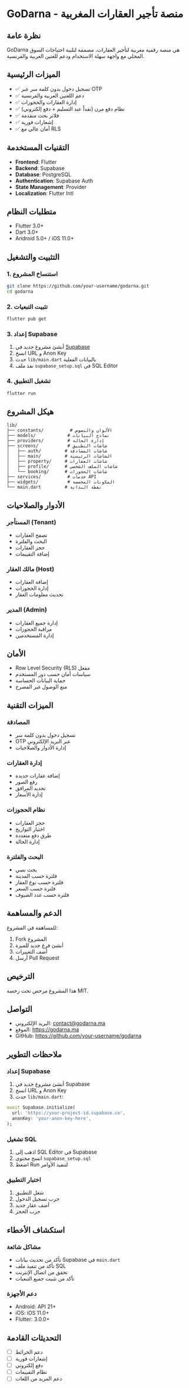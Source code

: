# GoDarna - منصة تأجير العقارات المغربية

## نظرة عامة
GoDarna هي منصة رقمية مغربية لتأجير العقارات، مصممة لتلبية احتياجات السوق المحلي مع واجهة سهلة الاستخدام ودعم للغتين العربية والفرنسية.

## الميزات الرئيسية
- ✅ تسجيل دخول بدون كلمة سر عبر OTP
- ✅ دعم اللغتين العربية والفرنسية
- ✅ إدارة العقارات والحجوزات
- ✅ نظام دفع مرن (نقداً عند التسليم + دفع إلكتروني)
- ✅ فلاتر بحث متقدمة
- ✅ إشعارات فورية
- ✅ أمان عالي مع RLS

## التقنيات المستخدمة
- **Frontend**: Flutter
- **Backend**: Supabase
- **Database**: PostgreSQL
- **Authentication**: Supabase Auth
- **State Management**: Provider
- **Localization**: Flutter Intl

## متطلبات النظام
- Flutter 3.0+
- Dart 3.0+
- Android 5.0+ / iOS 11.0+

## التثبيت والتشغيل

### 1. استنساخ المشروع
```bash
git clone https://github.com/your-username/godarna.git
cd godarna
```

### 2. تثبيت التبعيات
```bash
flutter pub get
```

### 3. إعداد Supabase
1. أنشئ مشروع جديد في [Supabase](https://supabase.com)
2. انسخ URL و Anon Key
3. حدث `lib/main.dart` بالبيانات الفعلية
4. نفذ ملف `supabase_setup.sql` في SQL Editor

### 4. تشغيل التطبيق
```bash
flutter run
```

## هيكل المشروع
```
lib/
├── constants/          # الألوان والنصوص
├── models/            # نماذج البيانات
├── providers/         # إدارة الحالة
├── screens/           # شاشات التطبيق
│   ├── auth/         # شاشات المصادقة
│   ├── main/         # الشاشات الرئيسية
│   ├── property/     # شاشات العقارات
│   ├── profile/      # شاشات الملف الشخصي
│   └── booking/      # شاشات الحجوزات
├── services/          # خدمات API
├── widgets/           # المكونات المخصصة
└── main.dart         # نقطة البداية
```

## الأدوار والصلاحيات

### المستأجر (Tenant)
- تصفح العقارات
- البحث والفلترة
- حجز العقارات
- إضافة التقييمات

### مالك العقار (Host)
- إضافة العقارات
- إدارة الحجوزات
- تحديث معلومات العقار

### المدير (Admin)
- إدارة جميع العقارات
- مراقبة الحجوزات
- إدارة المستخدمين

## الأمان
- Row Level Security (RLS) مفعل
- سياسات أمان حسب دور المستخدم
- حماية البيانات الحساسة
- منع الوصول غير المصرح

## الميزات التقنية

### المصادقة
- تسجيل دخول بدون كلمة سر
- OTP عبر البريد الإلكتروني
- إدارة الأدوار والصلاحيات

### إدارة العقارات
- إضافة عقارات جديدة
- رفع الصور
- تحديد المرافق
- إدارة الأسعار

### نظام الحجوزات
- حجز العقارات
- اختيار التواريخ
- طرق دفع متعددة
- إدارة الحالة

### البحث والفلترة
- بحث نصي
- فلترة حسب المدينة
- فلترة حسب نوع العقار
- فلترة حسب السعر
- فلترة حسب عدد الضيوف

## الدعم والمساهمة
للمساهمة في المشروع:
1. Fork المشروع
2. أنشئ فرع جديد للميزة
3. أضف التغييرات
4. أرسل Pull Request

## الترخيص
هذا المشروع مرخص تحت رخصة MIT.

## التواصل
- البريد الإلكتروني: contact@godarna.ma
- الموقع: https://godarna.ma
- GitHub: https://github.com/your-username/godarna

## ملاحظات التطوير

### إعداد Supabase
1. أنشئ مشروع جديد في Supabase
2. انسخ URL و Anon Key
3. حدث `lib/main.dart`:
```dart
await Supabase.initialize(
  url: 'https://your-project-id.supabase.co',
  anonKey: 'your-anon-key-here',
);
```

### تشغيل SQL
1. اذهب إلى SQL Editor في Supabase
2. انسخ محتوى `supabase_setup.sql`
3. اضغط Run لتنفيذ الأوامر

### اختبار التطبيق
1. شغل التطبيق
2. جرب تسجيل الدخول
3. أضف عقار جديد
4. جرب الحجز

## استكشاف الأخطاء

### مشاكل شائعة
- تأكد من تحديث بيانات Supabase في `main.dart`
- تأكد من تنفيذ ملف SQL
- تحقق من اتصال الإنترنت
- تأكد من تثبيت جميع التبعيات

### دعم الأجهزة
- Android: API 21+
- iOS: iOS 11.0+
- Flutter: 3.0.0+

## التحديثات القادمة
- [ ] دعم الخرائط
- [ ] إشعارات فورية
- [ ] دفع إلكتروني
- [ ] نظام التقييمات
- [ ] دعم المزيد من اللغات
